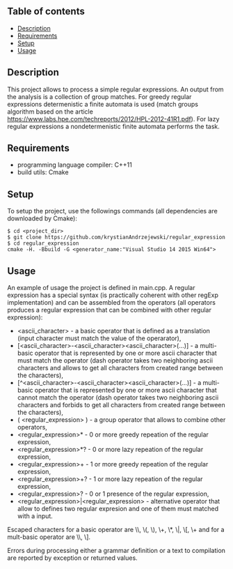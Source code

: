## Table of contents
* [Description](#description)
* [Requirements](#requirements)
* [Setup](#setup)
* [Usage](#usage)

## Description
This project allows to process a simple regular expressions. An output from the analysis is a collection of group matches. For greedy regular expressions
determenistic a finite automata is used (match groups algorithm based on the article https://www.labs.hpe.com/techreports/2012/HPL-2012-41R1.pdf). 
For lazy regular expressions a nondetermenistic finite automata performs the task.
	
## Requirements
* programming language compiler: C++11
* build utils: Cmake

## Setup
To setup the project, use the followings commands (all dependencies are downloaded by Cmake):
```
$ cd <project_dir>
$ git clone https://github.com/krystianAndrzejewski/regular_expression
$ cd regular_expression
cmake -H. -Bbuild -G <generator_name:"Visual Studio 14 2015 Win64">
```

## Usage
An example of usage the project is defined in main.cpp. A regular expression has a special syntax (is practically coherent with other regExp implementation) and can be assembled from the operators 
(all operators produces a regular expression that can be combined with other regular expression):
* <ascii_character> - a basic operator that is defined as a translation (input character must match the value of the operarator),
* [<ascii_character>-<ascii_character><ascii_character>(...)] - a multi-basic operator that is represented by one or more ascii character that must match the operator (dash operator takes two neighboring ascii characters and allows to get all characters from created range between the characters),
* [^<ascii_character>-<ascii_character><ascii_character>(...)] - a multi-basic operator that is represented by one or more ascii character that cannot match the operator (dash operator takes two neighboring ascii characters and forbids to get all characters from created range between the characters),
* ( <regular_expression> ) - a group operator that allows to combine other operators,
* <regular_expression>* - 0 or more greedy repeation of the regular expression,
* <regular_expression>*? - 0 or more lazy repeation of the regular expression,
* <regular_expression>+ - 1 or more greedy repeation of the regular expression,
* <regular_expression>+? - 1 or more lazy repeation of the regular expression,
* <regular_expression>? - 0 or 1 presence of the regular expression,
* \<regular_expression>|\<regular_expression> - alternative operator that allow to defines two regular expresion and one of them must matched with a input.
<p>Escaped characters for a basic operator are \\, \(, \), \+, \*, \|, \[, \+ and for a mult-basic operator are \\, \]. </p>
<p>Errors during processing either a grammar definition or a text to compilation are reported by exception or returned values. </p>


